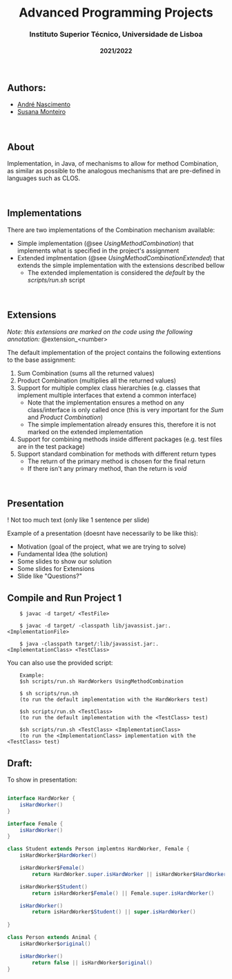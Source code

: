 <h1 align="center">Advanced Programming Projects</h1>
<h3 align="center">Instituto Superior Técnico, Universidade de Lisboa</h3>
<h4 align="center">2021/2022</h4>

<br>

## Authors:
- [André Nascimento](https://github.com/ArcKenimuZ)
- [Susana Monteiro](https://github.com/susmonteiro)

<br>

## About

Implementation, in Java, of mechanisms to allow for method Combination,
as similar as possible to the analogous mechanisms that are pre-defined in languages such as CLOS.

<br>

## Implementations
There are two implementations of the Combination mechanism available:
- Simple implementation (@see *UsingMethodCombination*) that implements what is specified in the project's assignment
- Extended implmentation (@see *UsingMethodCombinationExtended*) that extends the simple implementation with the extensions described bellow
    - The extended implementation is considered the *default* by the *scripts/run.sh* script

<br>

## Extensions
*Note: this extensions are marked on the code using the following annotation:* @extension_\<number\>

The default implementation of the project contains the following extentions to the base assignment:
1. Sum Combination (sums all the returned values)
2. Product Combination (multiplies all the returned values)
3. Support for multiple complex class hierarchies (e.g. classes that implement multiple interfaces that extend a common interface)
    - Note that the implementation ensures a method on any class/interface is only called once (this is very important for the *Sum* and *Product Combination*)
    - The simple implementation already ensures this, therefore it is not marked on the extended implementation
4. Support for combining methods inside different packages (e.g. test files are in the test package)
5. Support standard combination for methods with different return types
    - The return of the primary method is chosen for the final return
    - If there isn't any primary method, than the return is *void*




<br>

## Presentation
! Not too much text (only like 1 sentence per slide)

Example of a presentation (doesnt have necessarily to be like this):
- Motivation (goal of the project, what we are trying to solve)
- Fundamental Idea (the solution)
- Some slides to show our solution
- Some slides for Extensions
- Slide like "Questions?"

## Compile and Run Project 1

```
    $ javac -d target/ <TestFile>

    $ javac -d target/ -classpath lib/javassist.jar:. <ImplementationFile>

    $ java -classpath target/:lib/javassist.jar:. <ImplementationClass> <TestClass>

```

You can also use the provided script:

```
    Example:
    $sh scripts/run.sh HardWorkers UsingMethodCombination

    $ sh scripts/run.sh       
    (to run the default implementation with the HardWorkers test)

    $sh scripts/run.sh <TestClass> 
    (to run the default implementation with the <TestClass> test)

    $sh scripts/run.sh <TestClass> <ImplementationClass>
    (to run the <ImplementationClass> implementation with the <TestClass> test)
```




## Draft:

To show in presentation:

```java

interface HardWorker {
    isHardWorker()
}

interface Female {
    isHardWorker()
}

class Student extends Person implemtns HardWorker, Female {
    isHardWorker$HardWorker()

    isHardWorker$Female()
        return HardWorker.super.isHardWorker || isHardWorker$HardWorker()

    isHardWorker$Student()
        return isHardWorker$Female() || Female.super.isHardWorker()

    isHardWorker()
        return isHardWorker$Student() || super.isHardWorker()
    
}

class Person extends Animal {
    isHardWorker$original()

    isHardWorker()
        return false || isHardWorker$original()
}  
```     